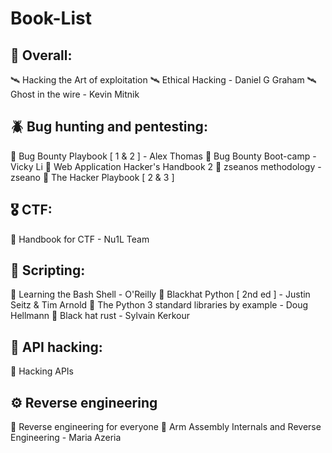 # Book-List
## 🧭 Overall:
🛰️ Hacking the Art of exploitation
🛰️ Ethical Hacking - Daniel G Graham
🛰️ Ghost in the wire - Kevin Mitnik


## 🪲 Bug hunting and pentesting:
🔰 Bug Bounty Playbook [ 1 & 2 ] - Alex Thomas
🔰 Bug Bounty Boot-camp - Vicky Li
🔰 Web Application Hacker's Handbook 2 
🔰 zseanos methodology - zseano
🔰 The Hacker Playbook [ 2 & 3 ]


## 🎖️ CTF:
🔰 Handbook for CTF - Nu1L Team

## 📜 Scripting:
🔰 Learning the Bash Shell - O'Reilly
🔰 Blackhat Python [ 2nd ed ] - Justin Seitz & Tim Arnold
🔰 The Python 3 standard libraries by example - Doug Hellmann
🔰 Black hat rust - Sylvain Kerkour

## 📑 API hacking:
🔰 Hacking APIs

## ⚙️ Reverse engineering
🔰 Reverse engineering for everyone
🔰 Arm Assembly Internals and Reverse Engineering - Maria Azeria

